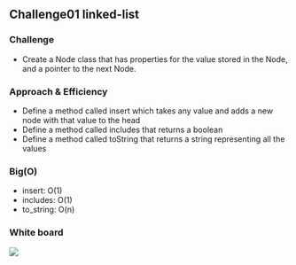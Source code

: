 ## Challenge01 linked-list

### Challenge
- Create a Node class that has properties for 
the value stored in the Node, and a pointer 
to the next Node.

### Approach & Efficiency
- Define a method called insert which takes any
 value and adds a new node with that value 
to the head
- Define a method called includes that returns 
a boolean
- Define a method called toString that returns a string
representing all the values

### Big(O)
- insert: O(1)
- includes: O(1)
- to_string: O(n)

### White board
![](/assets/linked-list.jpg)
